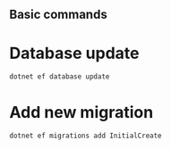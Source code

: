 
## Basic commands

# Database update

`dotnet ef database update`

# Add new migration

`dotnet ef migrations add InitialCreate`